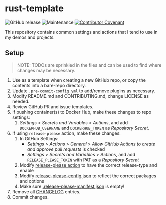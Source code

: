 # rust-template

![GitHub release](https://img.shields.io/github/v/release/memes/rust-template?sort=semver)
![Maintenance](https://img.shields.io/maintenance/yes/2025)
[![Contributor Covenant](https://img.shields.io/badge/Contributor%20Covenant-2.1-4baaaa.svg)](CODE_OF_CONDUCT.md)

This repository contains common settings and actions that I tend to use in my
demos and projects.

## Setup

> NOTE: TODOs are sprinkled in the files and can be used to find where changes
> may be necessary.

1. Use as a template when creating a new GitHub repo, or copy the contents into
   a bare-repo directory.
2. Update `.pre-commit-config.yml` to add/remove plugins as necessary.
3. Modify README.md and CONTRIBUTING.md, change LICENSE as needed.
4. Review GitHub PR and issue templates.
5. If pushing container(s) to Docker Hub, make these changes to repo settings:
   1. _Settings_ > _Secrets and Variables_ > _Actions_, and add `DOCKERHUB_USERNAME`
      and `DOCKERHUB_TOKEN` as _Repository Secret_.
6. If using `release-please` action, make these changes:
   1. In GitHub Settings:
      * _Settings_ > _Actions_ > _General_  > _Allow GitHub Actions to create and approve pull requests_ is checked
      * _Settings_ > _Secrets and Variables_ > _Actions_, and add `RELEASE_PLEASE_TOKEN` with PAT as a _Repository Secret_
   2. Modify [release-please action](.github/workflows/release-please.yml) to have the correct release-type and enable
   3. Modify [release-please-config.json](release-please-config.json) to reflect the correct packages and options
   4. Make sure [.release-please-manifest.json](.release-please-manifest.json) is empty!
7. Remove all [CHANGELOG](CHANGELOG.md) entries.
8. Commit changes.
